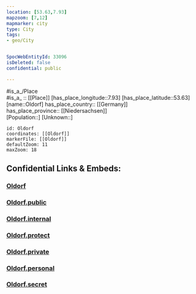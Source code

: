 ```yaml
---
location: [53.63,7.93] 
mapzoom: [7,12] 
mapmarker: city 
type: City
tags:
- geo/City


SpocWebEntityId: 33096
isDeleted: false
confidential: public

---
```

#is_a_/Place  
#is_a_ :: [[Place]] 
[has_place_longitude::7.93] 
[has_place_latitude::53.63] 
[name::Oldorf] 
has_place_country:: [[Germany]]  
has_place_province:: [[Niedersachsen]]  
[Population::] 
[Unknown::] 


```leaflet
id: Oldorf
coordinates: [[Oldorf]] 
markerFile: [[Oldorf]] 
defaultZoom: 11 
maxZoom: 18
```


## Confidential Links & Embeds: 

### [Oldorf](/_Standards/Earth/Continent/Europe/Europe~Central/Germany/Germany~West/Niedersachsen/counties~Niedersachsen/Friesland/cities~Friesland/Wangerland/boroughs~Wangerland/Oldorf.md) 

### [Oldorf.public](/_public/Earth/Continent/Europe/Europe~Central/Germany/Germany~West/Niedersachsen/counties~Niedersachsen/Friesland/cities~Friesland/Wangerland/boroughs~Wangerland/Oldorf.public.md) 

### [Oldorf.internal](/_internal/Earth/Continent/Europe/Europe~Central/Germany/Germany~West/Niedersachsen/counties~Niedersachsen/Friesland/cities~Friesland/Wangerland/boroughs~Wangerland/Oldorf.internal.md) 

### [Oldorf.protect](/_protect/Earth/Continent/Europe/Europe~Central/Germany/Germany~West/Niedersachsen/counties~Niedersachsen/Friesland/cities~Friesland/Wangerland/boroughs~Wangerland/Oldorf.protect.md) 

### [Oldorf.private](/_private/Earth/Continent/Europe/Europe~Central/Germany/Germany~West/Niedersachsen/counties~Niedersachsen/Friesland/cities~Friesland/Wangerland/boroughs~Wangerland/Oldorf.private.md) 

### [Oldorf.personal](/_personal/Earth/Continent/Europe/Europe~Central/Germany/Germany~West/Niedersachsen/counties~Niedersachsen/Friesland/cities~Friesland/Wangerland/boroughs~Wangerland/Oldorf.personal.md) 

### [Oldorf.secret](/_secret/Earth/Continent/Europe/Europe~Central/Germany/Germany~West/Niedersachsen/counties~Niedersachsen/Friesland/cities~Friesland/Wangerland/boroughs~Wangerland/Oldorf.secret.md)

